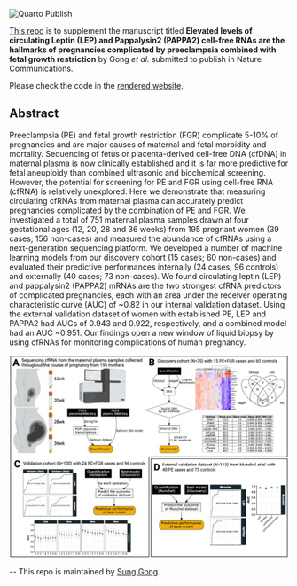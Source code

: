 ![Quarto Publish](https://github.com/ObsGynaeCam/cell-free-rna-2024/actions/workflows/publish.yml/badge.svg)

[This repo](https://github.com/ObsGynaeCam/cell-free-rna-2024/) is to supplement the manuscript titled **Elevated levels of circulating Leptin (LEP) and Pappalysin2 (PAPPA2) cell-free RNAs are the hallmarks of pregnancies complicated by preeclampsia combined with fetal growth restriction** by Gong _et al._ submitted to publish in Nature Communications.

Please check the code in the [rendered website](https://obsgynaecam.github.io/cell-free-rna-2024/).

## Abstract

Preeclampsia (PE) and fetal growth restriction (FGR) complicate 5-10% of pregnancies and are major causes of maternal and fetal morbidity and mortality. Sequencing of fetus or placenta-derived cell-free DNA (cfDNA) in maternal plasma is now clinically established and it is far more predictive for fetal aneuploidy than combined ultrasonic and biochemical screening. However, the potential for screening for PE and FGR using cell-free RNA (cfRNA) is relatively unexplored. Here we demonstrate that measuring circulating cfRNAs from maternal plasma can accurately predict pregnancies complicated by the combination of PE and FGR. We investigated a total of 751 maternal plasma samples drawn at four gestational ages (12, 20, 28 and 36 weeks) from 195 pregnant women (39 cases; 156 non-cases) and measured the abundance of cfRNAs using a next-generation sequencing platform. We developed a number of machine learning models from our discovery cohort (15 cases; 60 non-cases) and evaluated their predictive performances internally (24 cases; 96 controls) and externally (40 cases; 73 non-cases). We found circulating leptin (LEP) and pappalysin2 (PAPPA2) mRNAs are the two strongest cfRNA predictors of complicated pregnancies, each with an area under the receiver operating characteristic curve (AUC) of ~0.82 in our internal validation dataset. Using the external validation dataset of women with established PE, LEP and PAPPA2 had AUCs of 0.943 and 0.922, respectively, and a combined model had an AUC ~0.951. Our findings open a new window of liquid biopsy by using cfRNAs for monitoring complications of human pregnancy.

![Schematic diagrams showing the current study design](static/figure/cfRNA.Fig1r.png)

--
This repo is maintained by [Sung Gong](https://github.com/sung).
